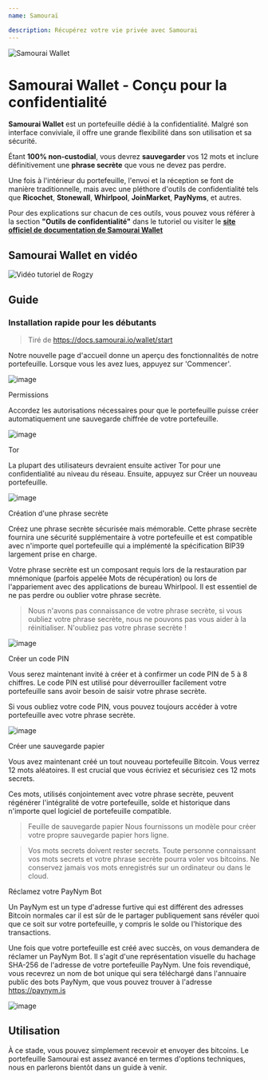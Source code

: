 ```yaml
---
name: Samouraï

description: Récupérez votre vie privée avec Samourai
---
```


![Samourai Wallet](assets/cover.jpeg)

# Samourai Wallet - Conçu pour la confidentialité

**Samourai Wallet** est un portefeuille dédié à la confidentialité. Malgré son interface conviviale, il offre une grande flexibilité dans son utilisation et sa sécurité.

Étant **100% non-custodial**, vous devrez **sauvegarder** vos 12 mots et inclure définitivement une **phrase secrète** que vous ne devez pas perdre.

Une fois à l'intérieur du portefeuille, l'envoi et la réception se font de manière traditionnelle, mais avec une pléthore d'outils de confidentialité tels que **Ricochet**, **Stonewall**, **Whirlpool**, **JoinMarket**, **PayNyms**, et autres.

Pour des explications sur chacun de ces outils, vous pouvez vous référer à la section **"Outils de confidentialité"** dans le tutoriel ou visiter le [**site officiel de documentation de Samourai Wallet**](https://docs.samourai.io/)

## Samourai Wallet en vidéo

![Vidéo tutoriel de Rogzy](https://youtu.be/ajs1a8m76TI)

## Guide

### Installation rapide pour les débutants

> Tiré de https://docs.samourai.io/wallet/start

Notre nouvelle page d'accueil donne un aperçu des fonctionnalités de notre portefeuille. Lorsque vous les avez lues, appuyez sur 'Commencer'.

![image](assets/1.png)

Permissions

Accordez les autorisations nécessaires pour que le portefeuille puisse créer automatiquement une sauvegarde chiffrée de votre portefeuille.

![image](assets/2.png)

Tor

La plupart des utilisateurs devraient ensuite activer Tor pour une confidentialité au niveau du réseau. Ensuite, appuyez sur Créer un nouveau portefeuille.

![image](assets/3.png)

Création d'une phrase secrète

Créez une phrase secrète sécurisée mais mémorable. Cette phrase secrète fournira une sécurité supplémentaire à votre portefeuille et est compatible avec n'importe quel portefeuille qui a implémenté la spécification BIP39 largement prise en charge.

Votre phrase secrète est un composant requis lors de la restauration par mnémonique (parfois appelée Mots de récupération) ou lors de l'appariement avec des applications de bureau Whirlpool. Il est essentiel de ne pas perdre ou oublier votre phrase secrète.

> Nous n'avons pas connaissance de votre phrase secrète, si vous oubliez votre phrase secrète, nous ne pouvons pas vous aider à la réinitialiser.
> N'oubliez pas votre phrase secrète !

![image](assets/4.png)

Créer un code PIN

Vous serez maintenant invité à créer et à confirmer un code PIN de 5 à 8 chiffres. Le code PIN est utilisé pour déverrouiller facilement votre portefeuille sans avoir besoin de saisir votre phrase secrète.

Si vous oubliez votre code PIN, vous pouvez toujours accéder à votre portefeuille avec votre phrase secrète.

![image](assets/5.png)

Créer une sauvegarde papier

Vous avez maintenant créé un tout nouveau portefeuille Bitcoin. Vous verrez 12 mots aléatoires. Il est crucial que vous écriviez et sécurisiez ces 12 mots secrets.

Ces mots, utilisés conjointement avec votre phrase secrète, peuvent régénérer l'intégralité de votre portefeuille, solde et historique dans n'importe quel logiciel de portefeuille compatible.

> Feuille de sauvegarde papier Nous fournissons un modèle pour créer votre propre sauvegarde papier hors ligne.

> Vos mots secrets doivent rester secrets. Toute personne connaissant vos mots secrets et votre phrase secrète pourra voler vos bitcoins. Ne conservez jamais vos mots enregistrés sur un ordinateur ou dans le cloud.

Réclamez votre PayNym Bot

Un PayNym est un type d'adresse furtive qui est différent des adresses Bitcoin normales car il est sûr de le partager publiquement sans révéler quoi que ce soit sur votre portefeuille, y compris le solde ou l'historique des transactions.

Une fois que votre portefeuille est créé avec succès, on vous demandera de réclamer un PayNym Bot. Il s'agit d'une représentation visuelle du hachage SHA-256 de l'adresse de votre portefeuille PayNym.
Une fois revendiqué, vous recevrez un nom de bot unique qui sera téléchargé dans l'annuaire public des bots PayNym, que vous pouvez trouver à l'adresse https://paynym.is

![image](assets/6.png)

## Utilisation

À ce stade, vous pouvez simplement recevoir et envoyer des bitcoins. Le portefeuille Samourai est assez avancé en termes d'options techniques, nous en parlerons bientôt dans un guide à venir.
